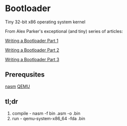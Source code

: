 # Bootloader
Tiny 32-bit x86 operating system kernel

From Alex Parker's exceptional (and tiny) series of articles:

[Writing a Bootloader Part 1](http://3zanders.co.uk/2017/10/13/writing-a-bootloader/)

[Writing a Bootloader Part 2](http://3zanders.co.uk/2017/10/16/writing-a-bootloader2/)

[Writing a Bootloader Part 3](http://3zanders.co.uk/2017/10/18/writing-a-bootloader3/)

## Prerequsites
[nasm](http://www.nasm.us/)
[QEMU](https://www.qemu.org/)

## tl;dr
1. compile - nasm -f bin <file>.asm -o <file>.bin
2. run - qemu-system-x86_64 -fda <file>.bin
